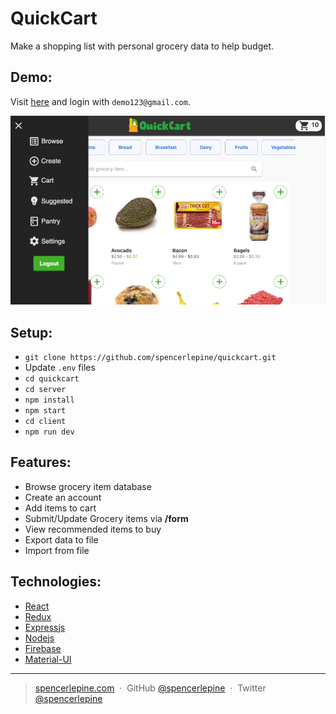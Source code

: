 # QuickCart
Make a shopping list with personal grocery data to help budget.

## Demo:
Visit [here](https://grocery-client-sl.herokuapp.com/) and login with ```demo123@gmail.com```.

![Grocery App Screenshot](/client/src/images/screenshot.png)

## Setup:
- ```git clone https://github.com/spencerlepine/quickcart.git```
- Update ```.env``` files
- ```cd quickcart```
- ```cd server```
- ```npm install```
- ```npm start```
- ```cd client```
- ```npm run dev```

## Features:
- Browse grocery item database
- Create an account
- Add items to cart
- Submit/Update Grocery items via **/form**
- View recommended items to buy
- Export data to file
- Import from file

## Technologies:
- [React](https://reactjs.org/)
- [Redux](https://redux.js.org/)
- [Expressjs](https://expressjs.com/)
- [Nodejs](https://nodejs.org/)
- [Firebase](https://firebase.google.com/)
- [Material-UI](https://material-ui.com/)

---

> [spencerlepine.com](https://www.spencerlepine.com) &nbsp;&middot;&nbsp; GitHub [@spencerlepine](https://github.com/spencerlepine) &nbsp;&middot;&nbsp; Twitter [@spencerlepine](http://twitter.com/spencerlepine)